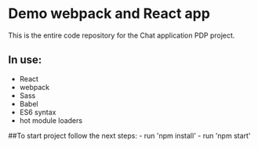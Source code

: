 # Demo webpack and React app

This is the entire code repository for the Chat application PDP project.

## In use:

- React
- webpack
- Sass
- Babel
- ES6 syntax
- hot module loaders

##To start project follow the next steps:
    - run 'npm install'
    - run 'npm start'